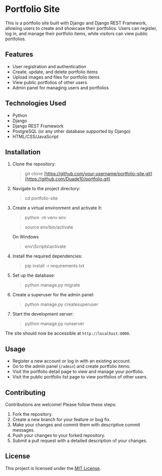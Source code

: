 # Portfolio Site

This is a portfolio site built with Django and Django REST Framework, allowing users to create and showcase their portfolios. Users can register, log in, and manage their portfolio items, while visitors can view public portfolios.

## Features

- User registration and authentication
- Create, update, and delete portfolio items
- Upload images and files for portfolio items
- View public portfolios of other users
- Admin panel for managing users and portfolios

## Technologies Used

- Python
- Django
- Django REST Framework
- PostgreSQL (or any other database supported by Django)
- HTML/CSS/JavaScript

## Installation

1. Clone the repository: 
    > git clone [https://github.com/your-username/portfolio-site.git](https://github.com/Duade10/portfolio.git)
2. Navigate to the project directory:
    > cd portfolio-site
3. Create a virtual environment and activate it:
    > python -m venv env 
   
    > source env/bin/activate 
   
    On Windows
    > env\Scripts\activate
4. Install the required dependencies:
    > pip install -r requirements.txt
5. Set up the database:
   > python manage.py migrate
6. Create a superuser for the admin panel:
   > python manage.py createsuperuser
7. Start the development server:
   > python manage.py runserver

The site should now be accessible at `http://localhost:8000`.

## Usage

- Register a new account or log in with an existing account.
- Go to the admin panel (`/admin`) and create portfolio items.
- Visit the portfolio detail page to view and manage your portfolio.
- Visit the public portfolio list page to view portfolios of other users.

## Contributing

Contributions are welcome! Please follow these steps:

1. Fork the repository.
2. Create a new branch for your feature or bug fix.
3. Make your changes and commit them with descriptive commit messages.
4. Push your changes to your forked repository.
5. Submit a pull request with a detailed description of your changes.

## License

This project is licensed under the [MIT License](LICENSE).
